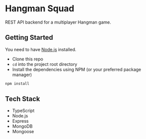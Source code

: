 # Hangman Squad

REST API backend for a multiplayer Hangman game.

## Getting Started

You need to have [Node.js](https://nodejs.org/en) installed.

- Clone this repo
- `cd` into the project root directory
- Install the dependencies using NPM (or your preferred package manager)

```bash
npm install
```

## Tech Stack

- TypeScript
- Node.js
- Express
- MongoDB
- Mongoose
